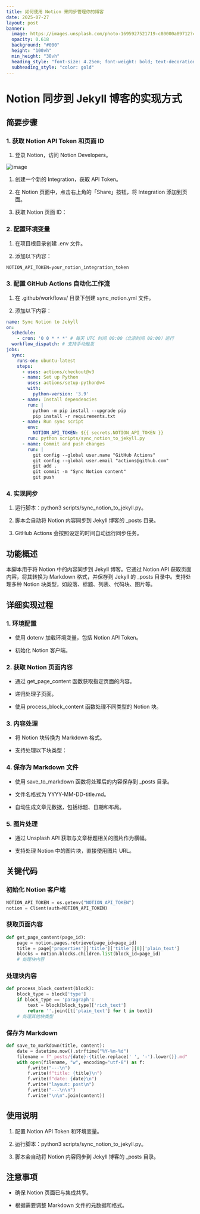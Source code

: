 ```yaml
---
title: 如何使用 Notion 来同步管理你的博客
date: 2025-07-27
layout: post
banner:
  image: https://images.unsplash.com/photo-1695927521719-c80000a89712?crop=entropy&cs=tinysrgb&fit=max&fm=jpg&ixid=M3w2OTIwMzJ8MHwxfHJhbmRvbXx8fHx8fHx8fDE3NTM1OTgwMjF8&ixlib=rb-4.1.0&q=80&w=1080
  opacity: 0.618
  background: "#000"
  height: "100vh"
  min_height: "38vh"
  heading_style: "font-size: 4.25em; font-weight: bold; text-decoration: underline"
  subheading_style: "color: gold"
---
```


# Notion 同步到 Jekyll 博客的实现方式

## 简要步骤

### 1. 获取 Notion API Token 和页面 ID

1. 登录 Notion，访问 Notion Developers。

![image](https://prod-files-secure.s3.us-west-2.amazonaws.com/a7a0cc5a-89b9-4cda-8686-1fba0ca52f40/d19c1afe-dea5-4312-9333-786b0ba83054/image.png?X-Amz-Algorithm=AWS4-HMAC-SHA256&X-Amz-Content-Sha256=UNSIGNED-PAYLOAD&X-Amz-Credential=ASIAZI2LB466ULYX6NOR%2F20250727%2Fus-west-2%2Fs3%2Faws4_request&X-Amz-Date=20250727T063338Z&X-Amz-Expires=3600&X-Amz-Security-Token=IQoJb3JpZ2luX2VjEEQaCXVzLXdlc3QtMiJGMEQCIFBk2AnfY%2FRelwQd0QKasd5j7I5DegmS87pkZBU%2BC1FdAiBDZ9w14b0smRqHBRVBDWLcEghBTaKUkMKlklkpAQ6KCir%2FAwhtEAAaDDYzNzQyMzE4MzgwNSIMciqxFV4pU38CBMZAKtwDNN3mxctDEuHbFlaXDFTSlUDb4uADA82O%2F%2F4MUdkSAkF5C36cwQDIHefjDXLTuvVbteC%2Fgl5KhRzLOJCVrIi9m67GKt45%2B3ax8MtnJwpA%2BIlMCu0OWzq01SKclmUpNuVNEMrkhE0VTWLbyWUQnYUCGukLV1IMdnEaAXOe2TLUivQh6uEg9N6wJ3Ny3B%2FfMBMfkYdNE2F%2BRLFCTw1VIOSJX15UznuEq7JTckalTTKAPGah%2FKPbTLb7zMVBRz9Bnv8%2BypUYCWUgbn4qAzspnp5wKg7%2FR4aXEB0bu9Pcu2hf5yS%2Bgt1uCAfT5mDp3%2Bn3%2FBNzem%2BG7wGPUdQ%2BuSKEhwC9gCodQk4qC8v6aBuRNeK9pC7A759SN%2B%2FROkxXuJ2vS9w09lR%2Fd6AbCYC0aWt%2Fqh6X5b1dZbjvmgsQmKiOjIZBWEKfT5d8ceM0jP8XlIY03QcLjKquIMCQ9c4HOvoigLUcvV8%2BAzsOZBri%2F%2FGOxvmUML%2B9YVn3M60VGpVrLOBzk08I%2Bx6a79KrZ6IXcikCOGHF3A8vW2mrddqTSGGvaDePzm5lwikkL%2B7ocSyX4Z%2BndJTwHcRTqy%2BcuUE3K6B%2FkgZKaLgxb%2BgBNXnuBJdwD6bBAJI4OQKTONb7q1Ik6CYwgruWxAY6pgEhe3dd3g%2BSnoHRUCmztDQT6aLZ6m0NS9IxlIVhpmfV8E4aIa4Yk3tmLMGot%2F2C9qKW8qfJ1S1Sd6Fhs46L7tI%2BeIBRKEQV9gW7sWaAG%2B%2FNrknLOJUW%2BCiRnPKBtG3zFt8768AMNg9x8%2B%2B%2BxPdEucMVjhhkX8ZkZf6pWuMSRauvJ3AIx916l8BJ%2FRrsgNRcXd3U%2BWInRvoNVhOzR3XTW9AKziX2CBtw&X-Amz-Signature=19f05d00767089d7761b8ef95958cc1bd78234ad6ed87d1f0cc6486617609022&X-Amz-SignedHeaders=host&x-amz-checksum-mode=ENABLED&x-id=GetObject)

1. 创建一个新的 Integration，获取 API Token。

1. 在 Notion 页面中，点击右上角的「Share」按钮，将 Integration 添加到页面。

1. 获取 Notion 页面 ID：


### 2. 配置环境变量

1. 在项目根目录创建 .env 文件。

1. 添加以下内容：

```javascript
NOTION_API_TOKEN=your_notion_integration_token
```

### 3. 配置 GitHub Actions 自动化工作流

1. 在 .github/workflows/ 目录下创建 sync_notion.yml 文件。

1. 添加以下内容：

```yaml
name: Sync Notion to Jekyll
on:
  schedule:
    - cron: '0 0 * * *' # 每天 UTC 时间 00:00（北京时间 08:00）运行
  workflow_dispatch: # 支持手动触发
jobs:
  sync:
    runs-on: ubuntu-latest
    steps:
      - uses: actions/checkout@v3
      - name: Set up Python
        uses: actions/setup-python@v4
        with:
          python-version: '3.9'
      - name: Install dependencies
        run: |
          python -m pip install --upgrade pip
          pip install -r requirements.txt
      - name: Run sync script
        env:
          NOTION_API_TOKEN: ${{ secrets.NOTION_API_TOKEN }}
        run: python scripts/sync_notion_to_jekyll.py
      - name: Commit and push changes
        run: |
          git config --global user.name "GitHub Actions"
          git config --global user.email "actions@github.com"
          git add .
          git commit -m "Sync Notion content"
          git push
```

### 4. 实现同步

1. 运行脚本：python3 scripts/sync_notion_to_jekyll.py。

1. 脚本会自动将 Notion 内容同步到 Jekyll 博客的 _posts 目录。

1. GitHub Actions 会按照设定的时间自动运行同步任务。

## 功能概述

本脚本用于将 Notion 中的内容同步到 Jekyll 博客。它通过 Notion API 获取页面内容，将其转换为 Markdown 格式，并保存到 Jekyll 的 _posts 目录中。支持处理多种 Notion 块类型，如段落、标题、列表、代码块、图片等。

## 详细实现过程

### 1. 环境配置

- 使用 dotenv 加载环境变量，包括 Notion API Token。

- 初始化 Notion 客户端。

### 2. 获取 Notion 页面内容

- 通过 get_page_content 函数获取指定页面的内容。

- 递归处理子页面。

- 使用 process_block_content 函数处理不同类型的 Notion 块。

### 3. 内容处理

- 将 Notion 块转换为 Markdown 格式。

- 支持处理以下块类型：


### 4. 保存为 Markdown 文件

- 使用 save_to_markdown 函数将处理后的内容保存到 _posts 目录。

- 文件名格式为 YYYY-MM-DD-title.md。

- 自动生成文章元数据，包括标题、日期和布局。

### 5. 图片处理

- 通过 Unsplash API 获取与文章标题相关的图片作为横幅。

- 支持处理 Notion 中的图片块，直接使用图片 URL。

## 关键代码

### 初始化 Notion 客户端

```python
NOTION_API_TOKEN = os.getenv("NOTION_API_TOKEN")
notion = Client(auth=NOTION_API_TOKEN)
```

### 获取页面内容

```python
def get_page_content(page_id):
    page = notion.pages.retrieve(page_id=page_id)
    title = page['properties']['title']['title'][0]['plain_text']
    blocks = notion.blocks.children.list(block_id=page_id)
    # 处理块内容
```

### 处理块内容

```python
def process_block_content(block):
    block_type = block['type']
    if block_type == 'paragraph':
        text = block[block_type]['rich_text']
        return ''.join([t['plain_text'] for t in text])
    # 处理其他块类型
```

### 保存为 Markdown

```python
def save_to_markdown(title, content):
    date = datetime.now().strftime("%Y-%m-%d")
    filename = f"_posts/{date}-{title.replace(' ', '-').lower()}.md"
    with open(filename, "w", encoding="utf-8") as f:
        f.write("---\n")
        f.write(f"title: {title}\n")
        f.write(f"date: {date}\n")
        f.write("layout: post\n")
        f.write("---\n\n")
        f.write("\n\n".join(content))
```

## 使用说明

1. 配置 Notion API Token 和环境变量。

1. 运行脚本：python3 scripts/sync_notion_to_jekyll.py。

1. 脚本会自动将 Notion 内容同步到 Jekyll 博客的 _posts 目录。

## 注意事项

- 确保 Notion 页面已与集成共享。

- 根据需要调整 Markdown 文件的元数据和格式。